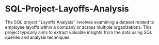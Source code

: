 # SQL-Project-Layoffs-Analysis
The SQL project "Layoffs Analysis" involves examining a dataset related to employee layoffs within a company or across multiple organizations. This project typically aims to extract valuable insights from the data using SQL queries and analysis techniques.
